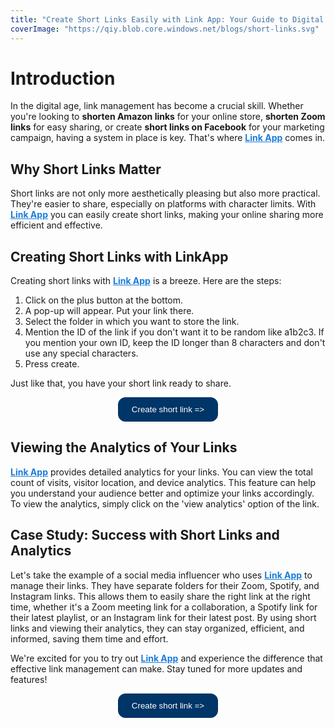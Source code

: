 ```yaml
---
title: "Create Short Links Easily with Link App: Your Guide to Digital Efficiency"
coverImage: "https://qiy.blob.core.windows.net/blogs/short-links.svg"
---
```


# Introduction

In the digital age, link management has become a crucial skill. Whether you're looking to **shorten Amazon links** for your online store, **shorten Zoom links** for easy sharing, or create **short links on Facebook** for your marketing campaign, having a system in place is key. That's where <a href="https://linkapp.one" style="color: #1a7ddb;">**Link App**</a> comes in.

## Why Short Links Matter

Short links are not only more aesthetically pleasing but also more practical. They're easier to share, especially on platforms with character limits. With <a href="https://linkapp.one" style="color: #1a7ddb;">**Link App**</a> you can easily create short links, making your online sharing more efficient and effective.

## Creating Short Links with LinkApp

Creating short links with <a href="https://linkapp.one" style="color: #1a7ddb;">**Link App**</a> is a breeze. Here are the steps:

1. Click on the plus button at the bottom.
2. A pop-up will appear. Put your link there.
3. Select the folder in which you want to store the link.
4. Mention the ID of the link if you don't want it to be random like a1b2c3. If you mention your own ID, keep the ID longer than 8 characters and don't use any special characters.
5. Press create.

Just like that, you have your short link ready to share.

<p style="text-align: center;">
    <a href="https://linkapp.one" style="text-decoration: none;">
        <button style="background-color: #003567; color: white; border-radius: 12px; border: 2px solid #003567; padding: 10px 20px; margin: 0;">Create short link =>
        </button>
    </a>
</p>

## Viewing the Analytics of Your Links

<a href="https://linkapp.one" style="color: #1a7ddb;">**Link App**</a> provides detailed analytics for your links. You can view the total count of visits, visitor location, and device analytics. This feature can help you understand your audience better and optimize your links accordingly. To view the analytics, simply click on the 'view analytics' option of the link.

## Case Study: Success with Short Links and Analytics

Let's take the example of a social media influencer who uses <a href="https://linkapp.one" style="color: #1a7ddb;">**Link App**</a> to manage their links. They have separate folders for their Zoom, Spotify, and Instagram links. This allows them to easily share the right link at the right time, whether it's a Zoom meeting link for a collaboration, a Spotify link for their latest playlist, or an Instagram link for their latest post. By using short links and viewing their analytics, they can stay organized, efficient, and informed, saving them time and effort.

We're excited for you to try out <a href="https://linkapp.one" style="color: #1a7ddb;">**Link App**</a> and experience the difference that effective link management can make. Stay tuned for more updates and features!

<p style="text-align: center;">
    <a href="https://linkapp.one" style="text-decoration: none;">
        <button style="background-color: #003567; color: white; border-radius: 12px; border: 2px solid #003567; padding: 10px 20px; margin: 0;">Create short link =>
        </button>
    </a>
</p>
